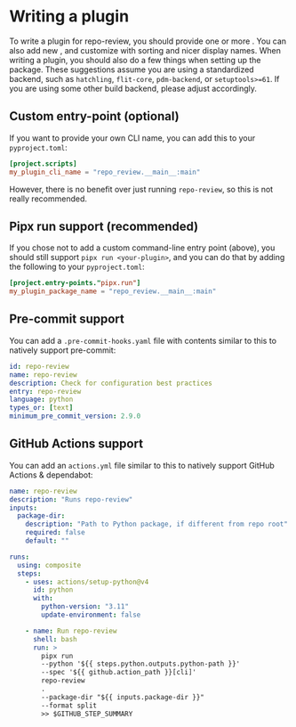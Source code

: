 # Writing a plugin

To write a plugin for repo-review, you should provide one or more [](checks).
You can also add new [](fixtures), and customize [](families) with sorting and
nicer display names. When writing a plugin, you should also do a few things
when setting up the package. These suggestions assume you are using a
standardized backend, such as `hatchling`, `flit-core`, `pdm-backend`, or
`setuptools>=61`. If you are using some other build backend, please adjust
accordingly.

## Custom entry-point (optional)

If you want to provide your own CLI name, you can
add this to your `pyproject.toml`:

```toml
[project.scripts]
my_plugin_cli_name = "repo_review.__main__:main"
```

However, there is no benefit over just running `repo-review`, so this is not
really recommended.

## Pipx run support (recommended)

If you chose not to add a custom command-line entry point (above), you should
still support `pipx run <your-plugin>`, and you can do that by adding the
following to your `pyproject.toml`:

```toml
[project.entry-points."pipx.run"]
my_plugin_package_name = "repo_review.__main__:main"
```

## Pre-commit support

You can add a `.pre-commit-hooks.yaml` file with contents similar to this to
natively support pre-commit:

```yaml
id: repo-review
name: repo-review
description: Check for configuration best practices
entry: repo-review
language: python
types_or: [text]
minimum_pre_commit_version: 2.9.0
```

## GitHub Actions support

You can add an `actions.yml` file similar to this to natively support GitHub
Actions & dependabot:

```yaml
name: repo-review
description: "Runs repo-review"
inputs:
  package-dir:
    description: "Path to Python package, if different from repo root"
    required: false
    default: ""

runs:
  using: composite
  steps:
    - uses: actions/setup-python@v4
      id: python
      with:
        python-version: "3.11"
        update-environment: false

    - name: Run repo-review
      shell: bash
      run: >
        pipx run
        --python '${{ steps.python.outputs.python-path }}'
        --spec '${{ github.action_path }}[cli]'
        repo-review
        .
        --package-dir "${{ inputs.package-dir }}"
        --format split
        >> $GITHUB_STEP_SUMMARY
```
